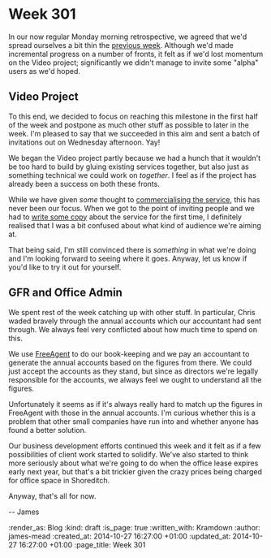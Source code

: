 Week 301
========

In our now regular Monday morning retrospective, we agreed that we'd spread ourselves a bit thin the [previous week][Week 300]. Although we'd made incremental progress on a number of fronts, it felt as if we'd lost momentum on the Video project; significantly we didn't manage to invite some "alpha" users as we'd hoped.

## Video Project

To this end, we decided to focus on reaching this milestone in the first half of the week and postpone as much other stuff as possible to later in the week. I'm pleased to say that we succeeded in this aim and sent a batch of invitations out on Wednesday afternoon. Yay!

We began the Video project partly because we had a hunch that it wouldn't be too hard to build by gluing existing services together, but also just as something technical we could work on *together*. I feel as if the project has already been a success on both these fronts.

While we have given _some_ thought to [commercialising the service][Week 295 - Monetization], this has never been our focus. When we got to the point of inviting people and we had to [write some copy][GFR Video - About] about the service for the first time, I definitely realised that I was a bit confused about what kind of audience we're aiming at.

That being said, I'm still convinced there is _something_ in what we're doing and I'm looking forward to seeing where it goes. Anyway, let us know if you'd like to try it out for yourself.

## GFR and Office Admin

We spent rest of the week catching up with other stuff. In particular, Chris waded bravely through the annual accounts which our accountant had sent through. We always feel very conflicted about how much time to spend on this.

We use [FreeAgent][] to do our book-keeping and we pay an accountant to generate the annual accounts based on the figures from there. We could just accept the accounts as they stand, but since as directors we're legally responsible for the accounts, we always feel we ought to understand all the figures.

Unfortunately it seems as if it's always really hard to match up the figures in FreeAgent with those in the annual accounts. I'm curious whether this is a problem that other small companies have run into and whether anyone has found a better solution.

Our business development efforts continued this week and it felt as if a few possibilities of client work started to solidify. We've also started to think more seriously about what we're going to do when the office lease expires early next year, but that's a bit trickier given the crazy prices being charged for office space in Shoreditch.

Anyway, that's all for now.

-- James


[Week 300]: /week-300
[FreeAgent]: http://www.freeagent.com/
[GFR Video - About]: https://video.gofreerange.com/about
[Week 295 - Monetization]: /week-295#monetization


:render_as: Blog
:kind: draft
:is_page: true
:written_with: Kramdown
:author: james-mead
:created_at: 2014-10-27 16:27:00 +01:00
:updated_at: 2014-10-27 16:27:00 +01:00
:page_title: Week 301
